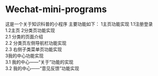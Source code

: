 # Wechat-mini-programs
这是一个关于知识科普的小程序
主要功能如下：
1主页功能实现	
  1.1注册登录	
  1.2主页	
2分类页功能实现	
  2.1 分类的页面介绍	
  2.2 分类页左侧导航栏功能实现	
  2.3 右侧子类菜单页功能实现	
3我的中心功能实现	
  3.1 我的中心——“关于”功能的实现	
  3.2 我的中心——“意见反馈”功能实现	
